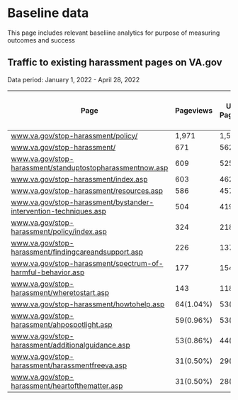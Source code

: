 # Baseline data

This page includes relevant baseliine analytics for purpose of measuring outcomes and success

## Traffic to existing harassment pages on VA.gov

Data period: January 1, 2022 - April 28, 2022

| Page	|	Pageviews	|	Unique Pageviews	|	Avg. Time on Page	|	Bounce Rate|
---	|	---	|	---	|	---	|	---
www.va.gov/stop-harassment/policy/	|	1,971	|	1,543	|	0:01:44	|	38.22%
www.va.gov/stop-harassment/	|	671	|	562	|	0:01:42	|	49.78%
www.va.gov/stop-harassment/standuptostopharassmentnow.asp	|	609	|	525	|	0:01:46	|	52.87%
www.va.gov/stop-harassment/index.asp	|	603	|	462	|	0:01:23	|	49.52%
www.va.gov/stop-harassment/resources.asp	|	586	|	457	|	0:01:46	|	53.06%
www.va.gov/stop-harassment/bystander-intervention-techniques.asp	|	504	|	419	|	0:02:15	|	64.06%
www.va.gov/stop-harassment/policy/index.asp	|	324	|	218	|	0:01:21	|	61.76%
www.va.gov/stop-harassment/findingcareandsupport.asp	|	226	|	137	|	0:01:25	|	55.77%
www.va.gov/stop-harassment/spectrum-of-harmful-behavior.asp	|	177	|	154	|	0:01:53	|	50.00%
www.va.gov/stop-harassment/wheretostart.asp	|	143	|	118	|	0:02:23	|	56.00%
www.va.gov/stop-harassment/howtohelp.asp	|	64(1.04%)	|	53(1.08%)	|	0:01:08	|	64.71%
www.va.gov/stop-harassment/ahpospotlight.asp	|	59(0.96%)	|	53(1.08%)	|	0:02:47	|	78.57%
www.va.gov/stop-harassment/additionalguidance.asp	|	53(0.86%)	|	44(0.90%)	|	0:01:08	|	66.67%
www.va.gov/stop-harassment/harassmentfreeva.asp	|	31(0.50%)	|	29(0.59%)	|	0:01:01	|	12.50%
www.va.gov/stop-harassment/heartofthematter.asp	|	31(0.50%)	|	28(0.57%)	|	0:01:09	|	50.00%
